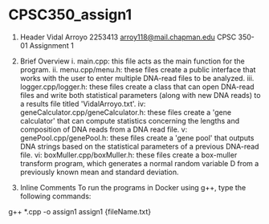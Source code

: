 # CPSC350_assign1

1) Header
Vidal Arroyo
2253413
arroy118@mail.chapman.edu
CPSC 350-01
Assignment 1

2) Brief Overview
i. main.cpp: this file acts as the main function for the program.
ii. menu.cpp/menu.h: these files create a public interface that works with the user to enter multiple DNA-read files to be analyzed.
iii. logger.cpp/logger.h: these files create a class that can open DNA-read files and write both statistical parameters (along with new DNA reads) to a results file titled 'VidalArroyo.txt'.
iv: geneCalculator.cpp/geneCalculator.h: these files create a 'gene calculator' that can compute statistics concerning the lengths and composition of DNA reads from a DNA read file.
v: genePool.cpp/genePool.h: these files create a 'gene pool' that outputs DNA strings based on the statistical parameters of a previous DNA-read file.
vi: boxMuller.cpp/boxMuller.h: these files create a box-muller transform program, which generates a normal random variable D from a previously known mean and standard deviation.

3) Inline Comments
To run the programs in Docker using g++, type the following commands:

g++ *.cpp -o assign1
assign1 {fileName.txt}
